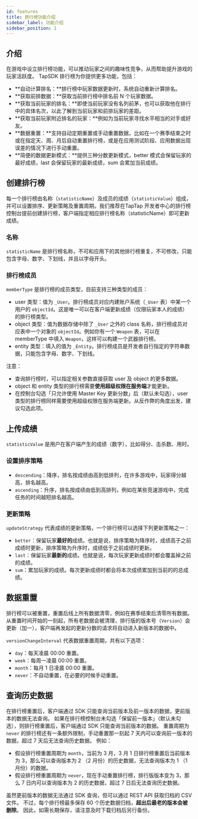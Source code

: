 ```yaml
---
id: features
title: 排行榜功能介绍
sidebar_label: 功能介绍
sidebar_position: 1
---
```


## 介绍

在游戏中设立排行榜功能，可以推动玩家之间的趣味性竞争，从而帮助提升游戏的玩家活跃度。 TapSDK 排行榜为你提供更多功能，包括：

- **自动计算排名：**排行榜中玩家数据更新时，系统自动重新计算排名。
- **获取前排数据：**获取当前排行榜中排名前 N 个玩家数据。
- **获取当前玩家的排名：**即使当前玩家没有名列前茅，也可以获取他在排行中的具体名次，以此了解到当前玩家和前排玩家的差距。
- **获取当前玩家附近排名的玩家：**例如为当前玩家寻找水平相当的对手或好友。
- **数据重置：**支持自动定期重置或手动重置数据，比如在一个赛季结束之时或在指定天、周、月后自动重置排行榜，或是在应用测试阶段、应用数据出现误差的情况下进行手动重置。
- **简便的数据更新模式：**提供三种分数更新模式，better 模式会保留玩家的最好成绩，last 会保留玩家的最新成绩，sum 会累加当前成绩。

## 创建排行榜

每一个排行榜由名称（`statisticName`）及成员的成绩（`statisticValue`）组成，并可以设置排序、更新策略及重置周期。我们推荐在TapTap 开发者中心的排行榜控制台提前创建排行榜，客户端指定相应排行榜名称（statisticName）即可更新成绩。

### 名称

`statisticName` 是排行榜名称，不可和应用下的其他排行榜重复，不可修改，只能包含字母、数字、下划线，并且以字母开头。

### 排行榜成员

`memberType` 是排行榜的成员类型，目前支持三种类型的成员：

- user 类型：值为 `_User`。排行榜成员对应内建账户系统（`_User` 表）中某一个用户的 `objectId`。这是唯一可以在客户端更新成绩（仅限玩家本人的成绩）的排行榜类型。
- object 类型：值为数据存储中除了 `_User` 之外的 class 名称，排行榜成员对应表中一个对象的 `objectId`。例如你有一个 `Weapon` 表，可以在 memberType 中填入 `Weapon`，这样可以构建一个武器排行榜。
- entity 类型：填入的值为 `_Entity`。排行榜成员是开发者自行指定的字符串数据，只能包含字母、数字、下划线。

注意：

- 查询排行榜时，可以指定相关参数直接获取 user 及 object 的更多数据。
- object 和 entity 类型的排行榜需要**使用超级权限在服务端**才能更新。
- 在控制台勾选「只允许使用 Master Key 更新分数」后（默认未勾选），user 类型的排行榜同样需要使用超级权限在服务端更新。从反作弊的角度出发，建议勾选此项。

## 上传成绩

`statisticValue` 是用户在客户端产生的成绩（数字），比如得分、击杀数、用时。

### 设置排序策略

- `descending`：降序，排名按成绩由高到低排列，在许多游戏中，玩家得分越高，排名越高。
- `ascending`：升序，排名按成绩由低到高排列，例如在某些竞速游戏中，完成任务的时间越短排名越高。

### 更新策略

`updateStrategy` 代表成绩的更新策略，一个排行榜可以选择下列更新策略之一：

- `better`：保留玩家**最好的**成绩。也就是说，排序策略为降序时，成绩高于之前成绩时更新，排序策略为升序时，成绩低于之前成绩时更新。
- `last`：保留玩家**最新的**成绩。也就是说，每次玩家更新成绩时都会覆盖掉之前的成绩。
- `sum`：累加玩家的成绩。每次更新成绩时都会将本次成绩累加到当前的的总成绩。

## 数据重置

排行榜可以被重置，重置后线上所有数据清零，例如在赛季结束后清零所有数据。从重置时间开始的一刻起，所有老数据会被清理，排行版的版本号（`Version`）会更新（加一），客户端再发起的更新分数的请求将自动进入新版本的数据中。

`versionChangeInterval` 代表数据重置周期，共有以下选项：

- `day`：每天凌晨 00:00 重置。
- `week`：每周一凌晨 00:00 重置。
- `month`：每月 1 日凌晨 00:00 重置。
- `never`：不自动重置，在必要的时候手动重置。

## 查询历史数据

在排行榜重置后，客户端通过 SDK 只能查询当前版本及前一版本的数据，更前版本的数据无法查询。
如果在排行榜控制台未勾选「保留前一版本」（默认未勾选），则排行榜重置后，客户端通过 SDK 只能查询当前版本的数据。
重置周期为 `never` 的排行榜还有一条额外限制，手动重置那一刻起 7 天内可以查询前一版本的数据，超过 7 天后无法查询历史数据。
例如：

- 假设排行榜重置周期为 `month`，当前为 3 月，3 月 1 日排行榜重置后当前版本为 3，那么可以查询版本为 2 （2 月份）的历史数据，无法查询版本为 1 （1 月份）的数据。
- 假设排行榜重置周期为 `never`，现在手动重置排行榜，排行版版本变为 3，那么 7 日内可以查询版本为 2 的历史数据，超过 7 日后无法查询历史数据。

虽然更前版本的数据无法通过 SDK 查询，但可以通过 REST API 获取归档的 CSV 文件。
不过，每个排行榜最多保存 60 个历史数据归档，**超出后最老的版本会被删除**。
因此，如需长期保存，请注意及时下载归档后另行备份。